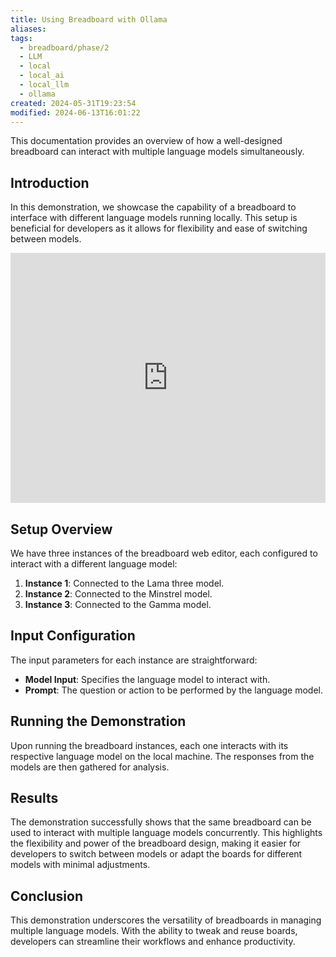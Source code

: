 ```yaml
---
title: Using Breadboard with Ollama
aliases: 
tags:
  - breadboard/phase/2
  - LLM
  - local
  - local_ai
  - local_llm
  - ollama
created: 2024-05-31T19:23:54
modified: 2024-06-13T16:01:22
---
```


This documentation provides an overview of how a well-designed breadboard can interact with multiple language models simultaneously.

## Introduction

In this demonstration, we showcase the capability of a breadboard to interface with different language models running locally. This setup is beneficial for developers as it allows for flexibility and ease of switching between models.

<iframe width="100%" height="400" src="https://www.youtube.com/embed/lMur1gqobFg?rel=0" title="YouTube video player" frameborder="0" allow="accelerometer; autoplay; clipboard-write; encrypted-media; gyroscope; picture-in-picture" allowfullscreen></iframe>

## Setup Overview

We have three instances of the breadboard web editor, each configured to interact with a different language model:

1. **Instance 1**: Connected to the Lama three model.
2. **Instance 2**: Connected to the Minstrel model.
3. **Instance 3**: Connected to the Gamma model.

## Input Configuration

The input parameters for each instance are straightforward:

- **Model Input**: Specifies the language model to interact with.
- **Prompt**: The question or action to be performed by the language model.

## Running the Demonstration

Upon running the breadboard instances, each one interacts with its respective language model on the local machine. The responses from the models are then gathered for analysis.

## Results

The demonstration successfully shows that the same breadboard can be used to interact with multiple language models concurrently. This highlights the flexibility and power of the breadboard design, making it easier for developers to switch between models or adapt the boards for different models with minimal adjustments.

## Conclusion

This demonstration underscores the versatility of breadboards in managing multiple language models. With the ability to tweak and reuse boards, developers can streamline their workflows and enhance productivity.
